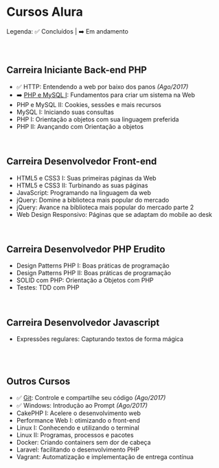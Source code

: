 # Cursos Alura

Legenda: :white_check_mark: Concluídos | :arrow_right: Em andamento <br/><br/><br/>



## Carreira Iniciante Back-end PHP
- :white_check_mark: HTTP: Entendendo a web por baixo dos panos *(Ago/2017)*
- :arrow_right: [PHP e MySQL I]: Fundamentos para criar um sistema na Web 
- PHP e MySQL II: Cookies, sessões e mais recursos
- MySQL I: Iniciando suas consultas
- PHP I: Orientação a objetos com sua linguagem preferida
- PHP II: Avançando com Orientação a objetos

<br/>

## Carreira Desenvolvedor Front-end
- HTML5 e CSS3 I: Suas primeiras páginas da Web
- HTML5 e CSS3 II: Turbinando as suas páginas
- JavaScript: Programando na linguagem da web
- jQuery: Domine a biblioteca mais popular do mercado
- jQuery: Avance na biblioteca mais popular do mercado parte 2
- Web Design Responsivo: Páginas que se adaptam do mobile ao desk

<br/>

## Carreira Desenvolvedor PHP Erudito
- Design Patterns PHP I: Boas práticas de programação
- Design Patterns PHP II: Boas práticas de programação
- SOLID com PHP: Orientação a Objetos com PHP
- Testes: TDD com PHP

<br/>

## Carreira Desenvolvedor Javascript
- Expressões regulares: Capturando textos de forma mágica

<br/>
<br/>

## Outros Cursos
- :white_check_mark: [Git]: Controle e compartilhe seu código *(Ago/2017)*
- :white_check_mark: Windows: Introdução ao Prompt *(Ago/2017)*
- CakePHP I: Acelere o desenvolvimento web
- Performance Web I: otimizando o front-end
- Linux I: Conhecendo e utilizando o terminal
- Linux II: Programas, processos e pacotes
- Docker: Criando containers sem dor de cabeça
- Laravel: facilitando o desenvolvimento PHP
- Vagrant: Automatização e implementação de entrega contínua

[PHP e MySQL I]: https://github.com/fromnanda/alura-cursos/tree/master/iniciante-backend-php/php-mysql-i
[Git]: https://github.com/fromnanda/alura-cursos/tree/master/engenheiro-devops/git
